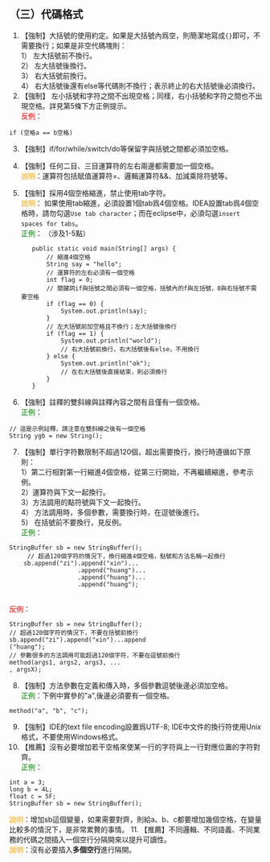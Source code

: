 ## （三）代碼格式
1. 【強制】大括號的使用約定。如果是大括號內爲空，則簡潔地寫成`{}`即可，不需要換行；如果是非空代碼塊則：
<br>1） 左大括號前不換行。
<br>2） 左大括號後換行。
<br>3） 右大括號前換行。
<br>4） 右大括號後還有else等代碼則不換行；表示終止的右大括號後必須換行。 
2. 【強制】 左小括號和字符之間不出現空格；同樣，右小括號和字符之間也不出現空格。詳見第5條下方正例提示。
<br><span style="color:red">反例</span>：
```
if (空格a == b空格)
```
3. 【強制】if/for/while/switch/do等保留字與括號之間都必須加空格。 
4. 【強制】任何二目、三目運算符的左右兩邊都需要加一個空格。 
   <br><span style="color:orange">說明</span>：運算符包括賦值運算符=、邏輯運算符&&、加減乘除符號等。
5. 【強制】採用4個空格縮進，禁止使用tab字符。 
   <br><span style="color:orange">說明</span>：
    如果使用tab縮進，必須設置1個tab爲4個空格。IDEA設置tab爲4個空格時，請勿勾選`Use tab character`；而在eclipse中，必須勾選`insert spaces for tabs`。 
   <br><span style="color:green">正例</span>： （涉及1-5點）

          public static void main(String[] args) {
              // 縮進4個空格
              String say = "hello";
              // 運算符的左右必須有一個空格
              int flag = 0;
              // 關鍵詞if與括號之間必須有一個空格，括號內的f與左括號，0與右括號不需要空格
              if (flag == 0) {
                  System.out.println(say);
              }
              // 左大括號前加空格且不換行；左大括號後換行
              if (flag == 1) {
                  System.out.println("world");
                  // 右大括號前換行，右大括號後有else，不用換行
              } else {
                  System.out.println("ok");
                  // 在右大括號後直接結束，則必須換行
              }
          }

6. 【強制】註釋的雙斜線與註釋內容之間有且僅有一個空格。 
 <br><span style="color:green">正例</span>：
```
// 這是示例註釋，請注意在雙斜線之後有一個空格  
String ygb = new String(); 
```
7. 【強制】單行字符數限制不超過120個，超出需要換行，換行時遵循如下原則：
<br>1）第二行相對第一行縮進4個空格，從第三行開始，不再繼續縮進，參考示例。
<br>2）運算符與下文一起換行。
<br>3）方法調用的點符號與下文一起換行。
<br>4） 方法調用時，多個參數，需要換行時，在逗號後進行。
<br>5） 在括號前不要換行，見反例。
<br><span style="color:green">正例</span>：
```
StringBuffer sb = new StringBuffer();
     // 超過120個字符的情況下，換行縮進4個空格，點號和方法名稱一起換行
    sb.append("zi").append("xin")...
                   .append("huang")...
                   .append("huang")...
                   .append("huang");
```
<br><span style="color:red">反例</span>：
```
StringBuffer sb = new StringBuffer();  
// 超過120個字符的情況下，不要在括號前換行  
sb.append("zi").append("xin")...append      
("huang");    
// 參數很多的方法調用可能超過120個字符，不要在逗號前換行  
method(args1, args2, args3, ... 
, argsX); 
```
8. 【強制】方法參數在定義和傳入時，多個參數逗號後邊必須加空格。 
<br><span style="color:green">正例</span>：下例中實參的"a",後邊必須要有一個空格。 
```
method("a", "b", "c"); 
```
9. 【強制】IDE的text file encoding設置爲UTF-8; IDE中文件的換行符使用Unix格式，不要使用Windows格式。 
10. 【推薦】沒有必要增加若干空格來使某一行的字符與上一行對應位置的字符對齊。 
<br><span style="color:green">正例</span>： 
```
int a = 3;  
long b = 4L;  
float c = 5F;  
StringBuffer sb = new StringBuffer();
```
<span style="color:orange">說明</span>：增加sb這個變量，如果需要對齊，則給a、b、c都要增加幾個空格，在變量比較多的情況下，是非常累贅的事情。 
11. 【推薦】不同邏輯、不同語義、不同業務的代碼之間插入一個空行分隔開來以提升可讀性。 
<br><span style="color:orange">說明</span>：沒有必要插入**多個空行**進行隔開。 